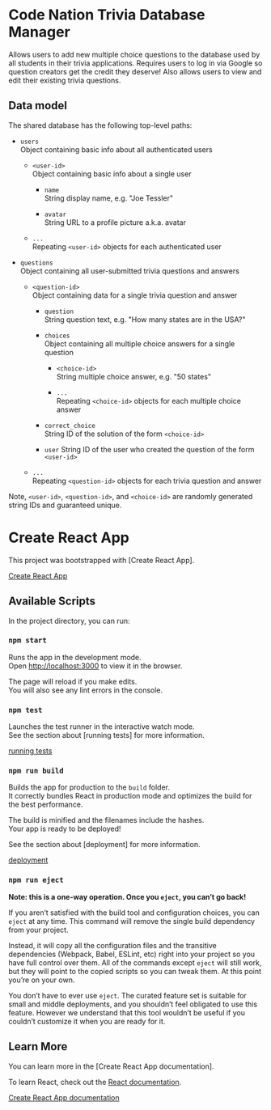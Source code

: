 # Code Nation Trivia Database Manager

Allows users to add new multiple choice questions to the database used by all
students in their trivia applications. Requires users to log in via Google so
question creators get the credit they deserve! Also allows users to view and
edit their existing trivia questions.

## Data model

The shared database has the following top-level paths:

  - `users`<br>
    Object containing basic info about all authenticated users

    - `<user-id>`<br>
      Object containing basic info about a single user

      - `name`<br>
      String display name, e.g. "Joe Tessler"

      - `avatar`<br>
        String URL to a profile picture a.k.a. avatar

    - `...`<br>
      Repeating `<user-id>` objects for each authenticated user

  - `questions`<br>
    Object containing all user-submitted trivia questions and answers

    - `<question-id>`<br>
      Object containing data for a single trivia question and answer

      - `question`<br>
        String question text, e.g. "How many states are in the USA?"

      - `choices`<br>
        Object containing all multiple choice answers for a single question

        - `<choice-id>`<br>
          String multiple choice answer, e.g. "50 states"

        - `...`<br>
          Repeating `<choice-id>` objects for each multiple choice answer

      - `correct_choice`<br>
        String ID of the solution of the form `<choice-id>`

      - `user`
        String ID of the user who created the question of the form `<user-id>`

    - `...`<br>
      Repeating `<question-id>` objects for each trivia question and answer

Note, `<user-id>`, `<question-id>`, and `<choice-id>` are randomly generated
string IDs and guaranteed unique.

# Create React App

This project was bootstrapped with [Create React App].

[Create React App](https://github.com/facebook/create-react-app)

## Available Scripts

In the project directory, you can run:

### `npm start`

Runs the app in the development mode.<br>
Open [http://localhost:3000](http://localhost:3000) to view it in the browser.

The page will reload if you make edits.<br>
You will also see any lint errors in the console.

### `npm test`

Launches the test runner in the interactive watch mode.<br>
See the section about [running tests] for more information.

[running tests](https://facebook.github.io/create-react-app/docs/running-tests)

### `npm run build`

Builds the app for production to the `build` folder.<br>
It correctly bundles React in production mode and optimizes the build for the
best performance.

The build is minified and the filenames include the hashes.<br>
Your app is ready to be deployed!

See the section about [deployment] for more information.

[deployment](https://facebook.github.io/create-react-app/docs/deployment)

### `npm run eject`

**Note: this is a one-way operation. Once you `eject`, you can’t go back!**

If you aren’t satisfied with the build tool and configuration choices, you can
`eject` at any time. This command will remove the single build dependency from
your project.

Instead, it will copy all the configuration files and the transitive
dependencies (Webpack, Babel, ESLint, etc) right into your project so you have
full control over them. All of the commands except `eject` will still work, but
they will point to the copied scripts so you can tweak them. At this point
you’re on your own.

You don’t have to ever use `eject`. The curated feature set is suitable for
small and middle deployments, and you shouldn’t feel obligated to use this
feature. However we understand that this tool wouldn’t be useful if you
couldn’t customize it when you are ready for it.

## Learn More

You can learn more in the [Create React App documentation].

To learn React, check out the [React documentation](https://reactjs.org/).

[Create React App documentation](https://facebook.github.io/create-react-app/docs/getting-started)
